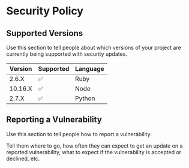 # Security Policy

## Supported Versions

Use this section to tell people about which versions of your project are
currently being supported with security updates.

| Version | Supported          | Language |
| ------- | ------------------ | -------- |
| 2.6.X   | :white_check_mark: | Ruby     |
| 10.16.X   | :white_check_mark: | Node     |
| 2.7.X   | :white_check_mark: | Python    |


## Reporting a Vulnerability

Use this section to tell people how to report a vulnerability.

Tell them where to go, how often they can expect to get an update on a
reported vulnerability, what to expect if the vulnerability is accepted or
declined, etc.
